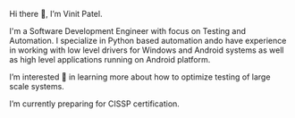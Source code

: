 Hi there 👋, I’m Vinit Patel.

I'm a Software Development Engineer with focus on Testing and Automation. I specialize in Python based automation ando have experience in working with low level drivers for Windows and Android systems as well as high level applications running on Android platform.

I’m interested 👀 in learning more about how to optimize testing of large scale systems.

I’m currently preparing for CISSP certification.
